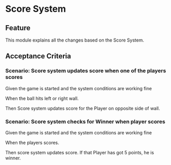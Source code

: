 # Score System

## Feature

This module explains all the changes based on the Score System.

## Acceptance Criteria

### Scenario: Score system updates score when one of the players scores

Given the game is started and the system conditions are working fine

When the ball hits left or right wall.

Then Score system updates score for the Player on opposite side of wall.

### Scenario: Score system checks for Winner when player scores

Given the game is started and the system conditions are working fine

When the players scores.

Then score system updates score.
If that Player has got 5 points, he is winner.
